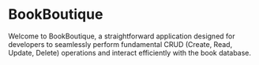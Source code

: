 # BookBoutique
Welcome to BookBoutique, a straightforward application designed for developers to seamlessly perform fundamental CRUD (Create, Read, Update, Delete) operations and interact efficiently with the book database.
